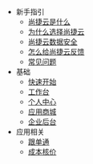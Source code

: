 * 新手指引
  * [尚捷云是什么](src/docs/sj.md)
  * [为什么选择尚捷云](src/docs/why.md)
  * [尚捷云数据安全](src/docs/safety.md)
  * [怎么给尚捷云反馈](src/docs/feedback.md)
  * [常见问题](src/docs/faq.md)
* 基础
  * [快速开始](src/docs/quickstart.md)
  * [工作台](src/user/work.md)
  * [个人中心](src/user/user.md)
  * [应用商城](src/apps/apps.md)
  * [企业后台](src/company/company.md)
* 应用相关
  * [跟单通](src/b2b/b2b.md) 
  * [成本核价](src/cos/cos.md)  